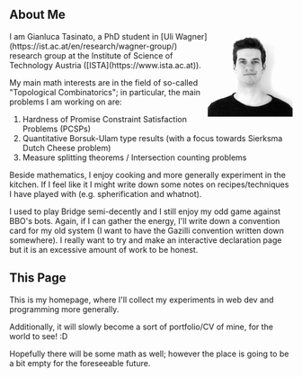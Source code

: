 ## About Me

<img style="float: right; width: 30%" src="assets/images/foto.jpg">
I am Gianluca Tasinato, a PhD student in [Uli Wagner](https://ist.ac.at/en/research/wagner-group/) research group at the Institute of Science of Technology Austria ([ISTA](https://www.ista.ac.at)).

My main math interests are in the field of so-called "Topological Combinatorics"; in particular, the main problems I am working on are:


1. Hardness of Promise Constraint Satisfaction Problems (PCSPs)
2. Quantitative Borsuk-Ulam type results (with a focus towards Sierksma Dutch Cheese problem)
3. Measure splitting theorems / Intersection counting problems


Beside mathematics, I enjoy cooking and more generally experiment in the kitchen. If I feel like it I might write down some notes on recipes/techniques I have played with (e.g. spherification and whatnot).

I used to play Bridge semi-decently and I still enjoy my odd game against BBO's bots. Again, if I can gather the energy, I'll write down a convention card for my old system (I want to have the Gazilli convention written down somewhere). I really want to try and make an interactive declaration page but it is an excessive amount of work to be honest.


## This Page
This is my homepage, where I'll collect my experiments in web dev and programming more generally.

Additionally, it will slowly become a sort of portfolio/CV of mine, for the world to see! :D

Hopefully there will be some math as well; however the place is going to be a bit empty for the foreseeable future.

<!--  LocalWords:  Combinatorics spherification Gazilli
 -->
